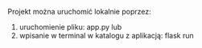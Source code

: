 Projekt można uruchomić lokalnie poprzez:
  1. uruchomienie pliku:
     app.py
lub
  2. wpisanie w terminal w katalogu z aplikacją:
     flask run
